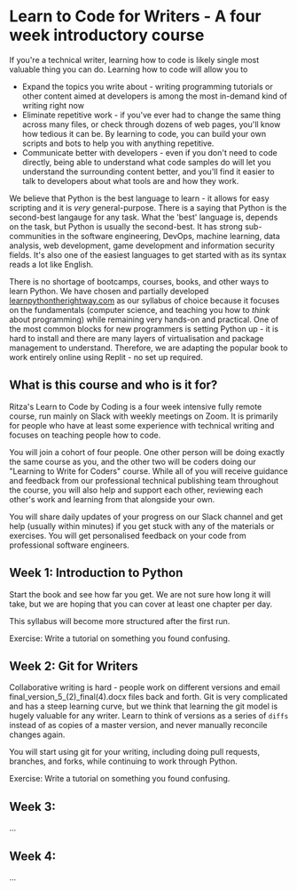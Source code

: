 
# Learn to Code for Writers - A four week introductory course

If you're a technical writer, learning how to code is likely single most valuable thing you can do. Learning how to code will allow you to 

* Expand the topics you write about - writing programming tutorials or other content aimed at developers is among the most in-demand kind of writing right now
* Eliminate repetitive work - if you've ever had to change the same thing across many files, or check through dozens of web pages, you'll know how tedious it can be. By learning to code, you can build your own scripts and bots to help you with anything repetitive.
* Communicate better with developers - even if you don't need to code directly, being able to understand what code samples do will let you understand the surrounding content better, and you'll find it easier to talk to developers about what tools are and how they work.

We believe that Python is the best language to learn - it allows for easy scripting and it is *very* general-purpose. There is a saying that Python is the second-best langauge for any task. What the 'best' language is, depends on the task, but Python is usually the second-best. It has strong sub-communities in the software engineering, DevOps, machine learning, data analysis, web development, game development and information security fields. It's also one of the easiest languages to get started with as its syntax reads a lot like English. 

There is no shortage of bootcamps, courses, books, and other ways to learn Python. We have chosen and partially developed [learnpythontherightway.com](https://learnpythontherightway.com) as our syllabus of choice because it focuses on the fundamentals (computer science, and teaching you how to *think* about programming) while remaining very hands-on and practical. One of the most common blocks for new programmers is setting Python up - it is hard to install and there are many layers of virtualisation and package management to understand. Therefore, we are adapting the popular book to work entirely online using Replit - no set up required.

## What is this course and who is it for?

Ritza's Learn to Code by Coding is a four week intensive fully remote course, run mainly on Slack with weekly meetings on Zoom. It is primarily for people who have at least some experience with technical writing and focuses on teaching people how to code.

You will join a cohort of four people. One other person will be doing exactly the same course as you, and the other two will be coders doing our "Learning to Write for Coders" course. While all of you will receive guidance and feedback from our professional technical publishing team throughout the course, you will also help and support each other, reviewing each other's work and learning from that alongside your own.

You will share daily updates of your progress on our Slack channel and get help (usually within minutes) if you get stuck with any of the materials or exercises. You will get personalised feedback on your code from professional software engineers.

## Week 1: Introduction to Python

Start the book and see how far you get. We are not sure how long it will take, but we are hoping that you can cover at least one chapter per day.

This syllabus will become more structured after the first run.

Exercise: Write a tutorial on something you found confusing.

## Week 2: Git for Writers

Collaborative writing is hard - people work on different versions and email final_version_5_(2)\_final(4).docx files back and forth. Git is very complicated and has a steep learning curve, but we think that learning the git model is hugely valuable for any writer. Learn to think of versions as a series of `diffs` instead of as copies of a master version, and never manually reconcile changes again.

You will start using git for your writing, including doing pull requests, branches, and forks, while continuing to work through Python.

Exercise: Write a tutorial on something you found confusing.

## Week 3: 
...

## Week 4:
...
